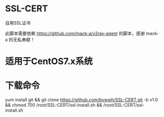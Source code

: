 # SSL-CERT
自用SSL证书

此脚本需要依赖 https://github.com/mack-a/v2ray-agent 的脚本，感谢 mack-a 的无私奉献！

# 适用于CentOS7.x系统
# 下载命令
yum install git && git clone https://github.com/bywwh/SSL-CERT.git -b v1.0 && chmod 700 /root/SSL-CERT/ssl-install.sh && /root/SSL-CERT/ssl-install.sh
